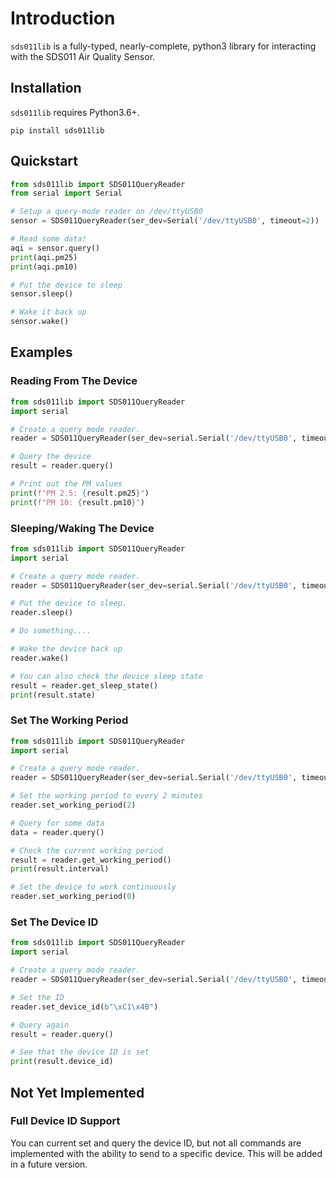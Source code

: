 # Introduction

`sds011lib` is a fully-typed, nearly-complete, python3 library for interacting with the SDS011 Air Quality Sensor.

## Installation

`sds011lib` requires Python3.6+.

```commandline
pip install sds011lib
```

## Quickstart

```python
from sds011lib import SDS011QueryReader
from serial import Serial

# Setup a query-mode reader on /dev/ttyUSB0 
sensor = SDS011QueryReader(ser_dev=Serial('/dev/ttyUSB0', timeout=2))

# Read some data!
aqi = sensor.query()
print(aqi.pm25)
print(aqi.pm10)

# Put the device to sleep
sensor.sleep()

# Wake it back up
sensor.wake()
```

## Examples

### Reading From The Device

```python
from sds011lib import SDS011QueryReader
import serial

# Create a query mode reader.
reader = SDS011QueryReader(ser_dev=serial.Serial('/dev/ttyUSB0', timeout=2))

# Query the device
result = reader.query()

# Print out the PM values
print(f"PM 2.5: {result.pm25}")
print(f"PM 10: {result.pm10}")
```

### Sleeping/Waking The Device

```python
from sds011lib import SDS011QueryReader
import serial

# Create a query mode reader.
reader = SDS011QueryReader(ser_dev=serial.Serial('/dev/ttyUSB0', timeout=2))

# Put the device to sleep.
reader.sleep()

# Do something....

# Wake the device back up
reader.wake()

# You can also check the device sleep state
result = reader.get_sleep_state()
print(result.state)
```

### Set The Working Period

```python
from sds011lib import SDS011QueryReader
import serial

# Create a query mode reader.
reader = SDS011QueryReader(ser_dev=serial.Serial('/dev/ttyUSB0', timeout=2))

# Set the working period to every 2 minutes
reader.set_working_period(2)

# Query for some data
data = reader.query()

# Check the current working period
result = reader.get_working_period()
print(result.interval)

# Set the device to work continuously
reader.set_working_period(0)
```

### Set The Device ID

```python
from sds011lib import SDS011QueryReader
import serial

# Create a query mode reader.
reader = SDS011QueryReader(ser_dev=serial.Serial('/dev/ttyUSB0', timeout=2))

# Set the ID
reader.set_device_id(b"\xC1\x4B")

# Query again
result = reader.query()

# See that the device ID is set
print(result.device_id)
```

## Not Yet Implemented

### Full Device ID Support

You can current set and query the device ID, but not all commands are implemented with the ability to send to a specific
device.  This will be added in a future version.